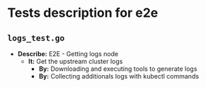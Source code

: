 # Tests description for e2e

## `logs_test.go`

- **Describe:** E2E - Getting logs node
  - **It:** Get the upstream cluster logs
    - **By:** Downloading and executing tools to generate logs
    - **By:** Collecting additionals logs with kubectl commands

